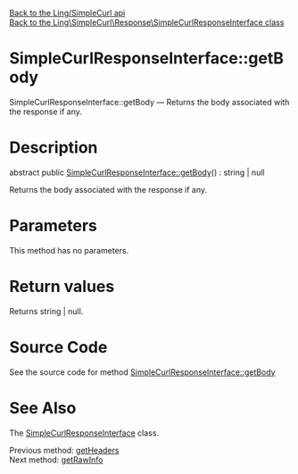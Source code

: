 [Back to the Ling/SimpleCurl api](https://github.com/lingtalfi/SimpleCurl/blob/master/doc/api/Ling/SimpleCurl.md)<br>
[Back to the Ling\SimpleCurl\Response\SimpleCurlResponseInterface class](https://github.com/lingtalfi/SimpleCurl/blob/master/doc/api/Ling/SimpleCurl/Response/SimpleCurlResponseInterface.md)


SimpleCurlResponseInterface::getBody
================



SimpleCurlResponseInterface::getBody — Returns the body associated with the response if any.




Description
================


abstract public [SimpleCurlResponseInterface::getBody](https://github.com/lingtalfi/SimpleCurl/blob/master/doc/api/Ling/SimpleCurl/Response/SimpleCurlResponseInterface/getBody.md)() : string | null




Returns the body associated with the response if any.




Parameters
================

This method has no parameters.


Return values
================

Returns string | null.








Source Code
===========
See the source code for method [SimpleCurlResponseInterface::getBody](https://github.com/lingtalfi/SimpleCurl/blob/master/Response/SimpleCurlResponseInterface.php#L45-L45)


See Also
================

The [SimpleCurlResponseInterface](https://github.com/lingtalfi/SimpleCurl/blob/master/doc/api/Ling/SimpleCurl/Response/SimpleCurlResponseInterface.md) class.

Previous method: [getHeaders](https://github.com/lingtalfi/SimpleCurl/blob/master/doc/api/Ling/SimpleCurl/Response/SimpleCurlResponseInterface/getHeaders.md)<br>Next method: [getRawInfo](https://github.com/lingtalfi/SimpleCurl/blob/master/doc/api/Ling/SimpleCurl/Response/SimpleCurlResponseInterface/getRawInfo.md)<br>

